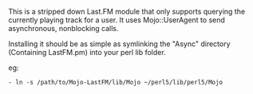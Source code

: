 This is a stripped down Last.FM module that only supports querying the currently playing track for a user. It uses Mojo::UserAgent to send asynchronous, nonblocking calls.

Installing it should be as simple as symlinking the "Async" directory (Containing LastFM.pm) into your perl lib folder.

eg:

    - ln -s /path/to/Mojo-LastFM/lib/Mojo ~/perl5/lib/perl5/Mojo
